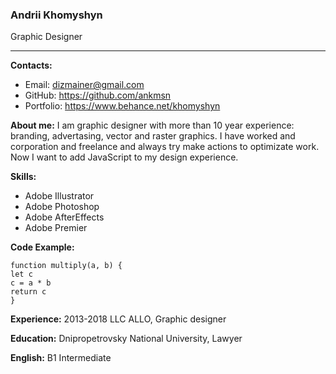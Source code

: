 ### Andrii Khomyshyn

Graphic Designer

---

**Contacts:**

- Email: dizmainer@gmail.com
- GitHub: https://github.com/ankmsn
- Portfolio: https://www.behance.net/khomyshyn

**About me:**
I am graphic designer with more than 10 year experience: branding, advertasing, vector and raster graphics. I have worked and corporation and freelance and always try make actions to optimizate work. Now I want to add JavaScript to my design experience.

**Skills:**

- Adobe Illustrator
- Adobe Photoshop
- Adobe AfterEffects
- Adobe Premier

**Code Example:**

```
function multiply(a, b) {
let c
c = a * b
return c
}
```

**Experience:**
2013-2018 LLC ALLO, Graphic designer

**Education:**
Dnipropetrovsky National University, Lawyer

**English:**
B1 Intermediate
